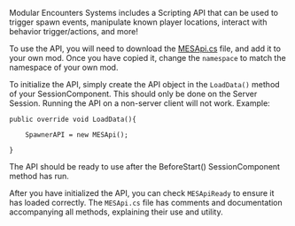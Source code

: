 Modular Encounters Systems includes a Scripting API that can be used to trigger spawn events, manipulate known player locations, interact with behavior trigger/actions, and more!

To use the API, you will need to download the [MESApi.cs](https://github.com/MeridiusIX/Modular-Encounters-Systems/blob/master/Data/Scripts/ModularEncountersSystems/API/MESApi.cs) file, and add it to your own mod. Once you have copied it, change the `namespace` to match the namespace of your own mod.

To initialize the API, simply create the API object in the `LoadData()` method of your SessionComponent. This should only be done on the Server Session. Running the API on a non-server client will not work. Example:  

```
public override void LoadData(){

    SpawnerAPI = new MESApi();

}
```

The API should be ready to use after the BeforeStart() SessionComponent method has run.  

After you have initialized the API, you can check `MESApiReady` to ensure it has loaded correctly. The `MESApi.cs` file has comments and documentation accompanying all methods, explaining their use and utility.  